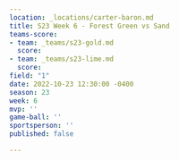 ```yaml
---
location: _locations/carter-baron.md
title: S23 Week 6 - Forest Green vs Sand
teams-score:
- team: _teams/s23-gold.md
  score: 
- team: _teams/s23-lime.md
  score: 
field: "1"
date: 2022-10-23 12:30:00 -0400
season: 23
week: 6
mvp: ''
game-ball: ''
sportsperson: ''
published: false

---
```

